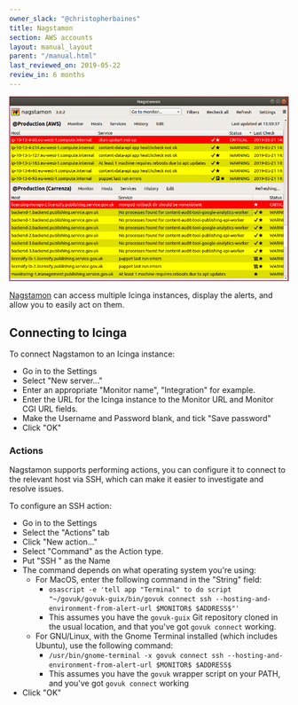 ```yaml
---
owner_slack: "@christopherbaines"
title: Nagstamon
section: AWS accounts
layout: manual_layout
parent: "/manual.html"
last_reviewed_on: 2019-05-22
review_in: 6 months
---
```


![nagstamon](images/nagstamon.png)

[Nagstamon][] can access multiple Icinga instances, display the
alerts, and allow you to easily act on them.

[Nagstamon]: https://nagstamon.ifw-dresden.de/

## Connecting to Icinga

To connect Nagstamon to an Icinga instance:

- Go in to the Settings
- Select "New server..."
- Enter an appropriate "Monitor name", "Integration" for example.
- Enter the URL for the Icinga instance to the Monitor URL and Monitor
  CGI URL fields.
- Make the Username and Password blank, and tick "Save password"
- Click "OK"

### Actions

Nagstamon supports performing actions, you can configure it to connect
to the relevant host via SSH, which can make it easier to investigate
and resolve issues.

To configure an SSH action:

- Go in to the Settings
- Select the "Actions" tab
- Click "New action..."
- Select "Command" as the Action type.
- Put "SSH " as the Name
- The command depends on what operating system you're using:
  - For MacOS, enter the following command in the "String" field:
    - `osascript -e 'tell app "Terminal" to do script "~/govuk/govuk-guix/bin/govuk connect ssh --hosting-and-environment-from-alert-url $MONITOR$ $ADDRESS$"'`
    - This assumes you have the `govuk-guix` Git repository cloned in
      the usual location, and that you've got `govuk connect` working.
  - For GNU/Linux, with the Gnome Terminal installed (which includes
    Ubuntu), use the following command:
    - `/usr/bin/gnome-terminal -x govuk connect ssh --hosting-and-environment-from-alert-url $MONITOR$ $ADDRESS$`
    - This assumes you have the `govuk` wrapper script on your PATH,
      and you've got `govuk connect` working
- Click "OK"
